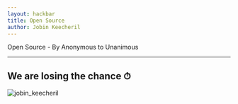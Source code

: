 ```yaml
---
layout: hackbar
title: Open Source
author: Jobin Keecheril
---
```


Open Source - By Anonymous to Unanimous

---

## We are losing the chance ⏱

![jobin_keecheril]({{jobinkeecheril/hacktoberfest-2020}}/assets/images/jobin_keecheril.jpg)
